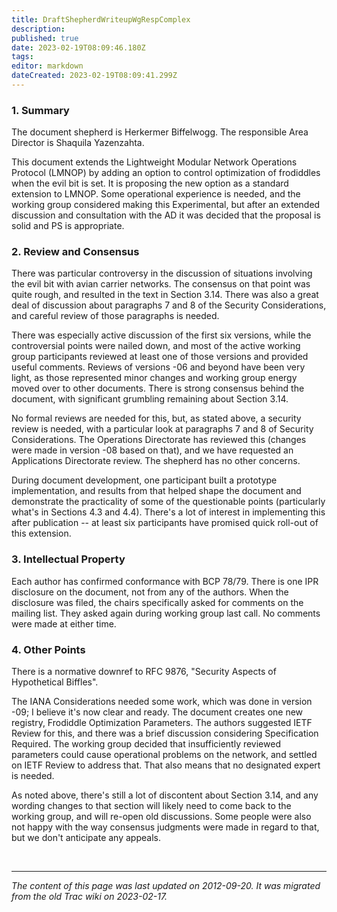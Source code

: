 ```yaml
---
title: DraftShepherdWriteupWgRespComplex
description: 
published: true
date: 2023-02-19T08:09:46.180Z
tags: 
editor: markdown
dateCreated: 2023-02-19T08:09:41.299Z
---
```


### 1. Summary

The document shepherd is Herkermer Biffelwogg. The responsible Area Director is Shaquila Yazenzahta.

This document extends the Lightweight Modular Network Operations Protocol (LMNOP) by adding an option to control optimization of frodiddles when the evil bit is set. It is proposing the new option as a standard extension to LMNOP. Some operational experience is needed, and the working group considered making this Experimental, but after an extended discussion and consultation with the AD it was decided that the proposal is solid and PS is appropriate.
### 2. Review and Consensus

There was particular controversy in the discussion of situations involving the evil bit with avian carrier networks. The consensus on that point was quite rough, and resulted in the text in Section 3.14. There was also a great deal of discussion about paragraphs 7 and 8 of the Security Considerations, and careful review of those paragraphs is needed.

There was especially active discussion of the first six versions, while the controversial points were nailed down, and most of the active working group participants reviewed at least one of those versions and provided useful comments. Reviews of versions -06 and beyond have been very light, as those represented minor changes and working group energy moved over to other documents. There is strong consensus behind the document, with significant grumbling remaining about Section 3.14.

No formal reviews are needed for this, but, as stated above, a security review is needed, with a particular look at paragraphs 7 and 8 of Security Considerations. The Operations Directorate has reviewed this (changes were made in version -08 based on that), and we have requested an Applications Directorate review. The shepherd has no other concerns.

During document development, one participant built a prototype implementation, and results from that helped shape the document and demonstrate the practicality of some of the questionable points (particularly what's in Sections 4.3 and 4.4). There's a lot of interest in implementing this after publication -- at least six participants have promised quick roll-out of this extension.
### 3. Intellectual Property

Each author has confirmed conformance with BCP 78/79. There is one IPR disclosure on the document, not from any of the authors. When the disclosure was filed, the chairs specifically asked for comments on the mailing list. They asked again during working group last call. No comments were made at either time.
### 4. Other Points

There is a normative downref to RFC 9876, "Security Aspects of Hypothetical Biffles".

The IANA Considerations needed some work, which was done in version -09; I believe it's now clear and ready. The document creates one new registry, Frodiddle Optimization Parameters. The authors suggested IETF Review for this, and there was a brief discussion considering Specification Required. The working group decided that insufficiently reviewed parameters could cause operational problems on the network, and settled on IETF Review to address that. That also means that no designated expert is needed.

As noted above, there's still a lot of discontent about Section 3.14, and any wording changes to that section will likely need to come back to the working group, and will re-open old discussions. Some people were also not happy with the way consensus judgments were made in regard to that, but we don't anticipate any appeals.


&nbsp;
&nbsp;
&nbsp;

---

*The content of this page was last updated on 2012-09-20. It was migrated from the old Trac wiki on 2023-02-17.*